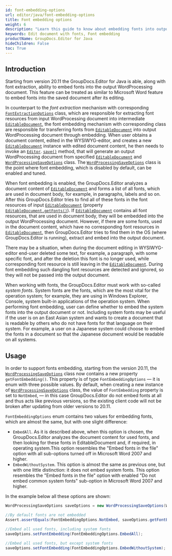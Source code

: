 ```yaml
---
id: font-embedding-options
url: editor/java/font-embedding-options
title: Font embedding options
weight: 6
description: "Learn this guide to know about embedding fonts into output Word document when editing with GroupDocs.Editor API."
keywords: Edit document with fonts, Font embedding
productName: GroupDocs.Editor for Java
hideChildren: False
toc: True
---
```

## Introduction

Starting from version 20.11 the GroupDocs.Editor for Java is able, along with font extraction, ability to embed fonts into the output WordProcessing document. This feature can be treated as similar to Microsoft Word feature to embed fonts into the saved document after its editing.

In counterpart to the _font extraction_ mechanism with corresponding [`FontExtractionOptions`](https://apireference.groupdocs.com/editor/java/com.groupdocs.editor.options/FontExtractionOptions) class, which are responsible for extracting font resources from input WordProcessing document into intermediate [`EditableDocument`](https://apireference.groupdocs.com/editor/java/com.groupdocs.editor/EditableDocument), the font embedding mechanism with corresponding class are responsible for transferring fonts from [`EditableDocument`](https://apireference.groupdocs.com/editor/java/com.groupdocs.editor/EditableDocument) into output WordProcessing document through embedding. When user obtains a document content, edited in the WYSIWYG-editor, and creates a new [`EditableDocument`](https://apireference.groupdocs.com/editor/java/com.groupdocs.editor/EditableDocument) instance with edited document content, he then needs to invoke an [`Editor`](https://apireference.groupdocs.com/editor/java/com.groupdocs.editor/Editor). [`save()`](https://apireference.groupdocs.com/editor/java/com.groupdocs.editor/Editor#save-com.groupdocs.editor.EditableDocument-java.io.OutputStream-com.groupdocs.editor.options.ISaveOptions-) method, that will generate an output WordProcessing document from specified [`EditableDocument`](https://apireference.groupdocs.com/editor/java/com.groupdocs.editor/EditableDocument) and [`WordProcessingSaveOptions`](https://apireference.groupdocs.com/editor/java/com.groupdocs.editor.options/WordProcessingSaveOptions) class. The [`WordProcessingSaveOptions`](https://apireference.groupdocs.com/editor/java/com.groupdocs.editor.options/WordProcessingSaveOptions) class is the point where font embedding, which is disabled by default, can be enabled and tuned.

When font embedding is enabled, the GroupDocs.Editor analyzes a document content of [`EditableDocument`](https://apireference.groupdocs.com/editor/java/com.groupdocs.editor/EditableDocument) and forms a list of all fonts, which are used in document body, for example, in paragraphs, labels and so on. After this GroupDocs.Editor tries to find all of these fonts in the font resources of input [`EditableDocument`](https://apireference.groupdocs.com/editor/java/com.groupdocs.editor/EditableDocument) (property [`EditableDocument.getFonts()`](https://apireference.groupdocs.com/editor/java/com.groupdocs.editor/EditableDocument#getFonts())). If [`EditableDocument`](https://apireference.groupdocs.com/editor/java/com.groupdocs.editor/EditableDocument) contains all font resources, that are used in document body, they will be embedded into the output WordProcessing document. However, if there are some fonts, used in the document content, which have no corresponding font resources in [`EditableDocument`](https://apireference.groupdocs.com/editor/java/com.groupdocs.editor/EditableDocument), then GroupDocs.Editor tries to find them in the OS (where GroupDocs.Editor is running), extract and embed into the output document.

There may be a situation, when during the document editing in WYSIWYG-editor end-user deleted some text, for example, a paragraph, with some specific font, and after the deletion this font is no longer used, while corresponding font resource is still leaving in the [`EditableDocument`](https://apireference.groupdocs.com/editor/java/com.groupdocs.editor/EditableDocument). During font embedding such dangling font resources are detected and ignored, so they will not be passed into the output document.

When working with fonts, the GroupDocs.Editor must work with so-called _system fonts_. System fonts are the fonts, which are the most vital for the operation system; for example, they are using in Windows Explorer, Console, system built-in applications of the operation system. When performing font embedding, user can define whether to embed the system fonts into the output document or not. Including system fonts may be useful if the user is on an East Asian system and wants to create a document that is readable by others who do not have fonts for that language on their system. For example, a user on a Japanese system could choose to embed the fonts in a document so that the Japanese document would be readable on all systems.

## Usage

In order to support fonts embedding, starting from the version 20.11, the [`WordProcessingSaveOptions`](https://apireference.groupdocs.com/editor/java/com.groupdocs.editor.options/WordProcessingSaveOptions) class now contains a new property `getFontEmbedding()`. This property is of type `FontEmbeddingOptions` — it is enum with three possible values. By default, when creating a new instance of [`WordProcessingSaveOptions`](https://apireference.groupdocs.com/editor/java/com.groupdocs.editor.options/WordProcessingSaveOptions) class, the value of `FontEmbedding` property is set to `NotEmbed`, — in this case GroupDocs.Editor do not embed fonts at all and thus acts like previous versions, so the existing client code will not be broken after updating from older versions to 20.11.

`FontEmbeddingOptions` enum contains two values for embedding fonts, which are almost the same, but with one slight difference:
* `EmbedAll`. As it is described above, when this option is chosen, the GroupDocs.Editor analyzes the document content for used fonts, and then looking for these fonts in EditableDocument and, if required, in operating system.This option resembles the "Embed fonts in the file" option with all sub-options turned off in Microsoft Word 2007 and higher.
* `EmbedWithoutSystem`. This option is almost the same as previous one, but with one little distinction: it does not embed system fonts. This option resembles the "Embed fonts in the file" option with enabled "Do not embed common system fonts" sub-option in Microsoft Word 2007 and higher.

In the example below all these options are shown:

```java
WordProcessingSaveOptions saveOptions = new WordProcessingSaveOptions(WordProcessingFormats.Docx);

//By default fonts are not embedded
Assert.assertEquals(FontEmbeddingOptions.NotEmbed, saveOptions.getFontEmbedding());

//Embed all used fonts, including system fonts
saveOptions.setFontEmbedding(FontEmbeddingOptions.EmbedAll);

//Embed all used fonts, but except system fonts
saveOptions.setFontEmbedding(FontEmbeddingOptions.EmbedWithoutSystem);
```
